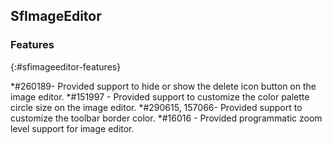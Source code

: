 ## SfImageEditor

### Features
{:#sfimageeditor-features}

*\#260189- Provided support to hide or show the delete icon button on the image editor.
*\#151997 - Provided support to customize the color palette circle size on the image editor.
*\#290615, 157066- Provided support to customize the toolbar border color. 
*\#16016 - Provided programmatic zoom level support for image editor.
